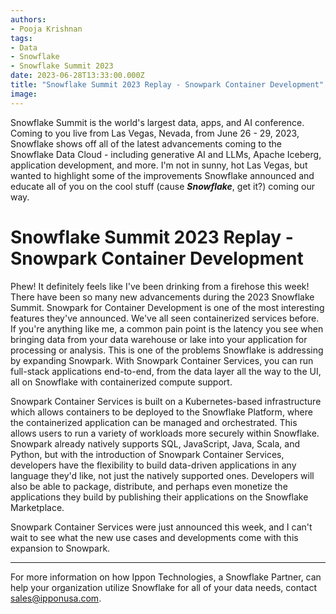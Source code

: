 ```yaml
---
authors:
- Pooja Krishnan
tags:
- Data
- Snowflake
- Snowflake Summit 2023
date: 2023-06-28T13:33:00.000Z
title: "Snowflake Summit 2023 Replay - Snowpark Container Development"
image: 
---
```


Snowflake Summit is the world's largest data, apps, and AI conference. Coming to you live from Las Vegas, Nevada, from June 26 - 29, 2023, Snowflake shows off all of the latest advancements coming to the Snowflake Data Cloud - including generative AI and LLMs, Apache Iceberg, application development, and more. I'm not in sunny, hot Las Vegas, but wanted to highlight some of the improvements Snowflake announced and educate all of you on the cool stuff (cause ***Snowflake***, get it?) coming our way.

# Snowflake Summit 2023 Replay - Snowpark Container Development

Phew! It definitely feels like I've been drinking from a firehose this week! There have been so many new advancements during the 2023 Snowflake Summit. Snowpark for Container Development is one of the most interesting features they've announced. We've all seen containerized services before. If you're anything like me, a common pain point is the latency you see when bringing data from your data warehouse or lake into your application for processing or analysis. This is one of the problems Snowflake is addressing by expanding Snowpark. With Snowpark Container Services, you can run full-stack applications end-to-end, from the data layer all the way to the UI, all on Snowflake with containerized compute support.

Snowpark Container Services is built on a Kubernetes-based infrastructure which allows containers to be deployed to the Snowflake Platform, where the containerized application can be managed and orchestrated. This allows users to run a variety of workloads more securely within Snowflake. Snowpark already natively supports SQL, JavaScript, Java, Scala, and Python, but with the introduction of Snowpark Container Services, developers have the flexibility to build data-driven applications in any language they'd like, not just the natively supported ones. Developers will also be able to package, distribute, and perhaps even monetize the applications they build by publishing their applications on the Snowflake Marketplace.

Snowpark Container Services were just announced this week, and I can't wait to see what the new use cases and developments come with this expansion to Snowpark.

----
For more information on how Ippon Technologies, a Snowflake Partner, can help your organization utilize Snowflake for all of your data needs, contact sales@ipponusa.com.